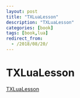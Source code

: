 ```yaml
---
layout: post
title: "TXLuaLesson"
description: "TXLuaLesson"
categories: [book]
tags: [book,lua]
redirect_from:
  - /2018/08/20/
---
```


# TXLuaLesson

[TXLuaLesson](https://taixuan91.github.io/TXLuaLesson/html/)
